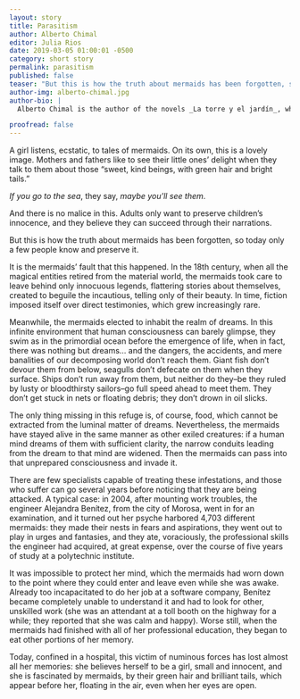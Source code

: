 ```yaml
---
layout: story
title: Parasitism
author: Alberto Chimal
editor: Julia Rios
date: 2019-03-05 01:00:01 -0500
category: short story
permalink: parasitism
published: false
teaser: "But this is how the truth about mermaids has been forgotten, so today only a few people know and preserve it."
author-img: alberto-chimal.jpg
author-bio: |
  Alberto Chimal is the author of the novels _La torre y el jardín_, which was shortlisted for the Rómulo Gallegos International Novel Prize in 2013, _Los esclavos_ and _Cartas para Lluvia_, as well as fifteen short-story collections, including micro- and Twitter-fiction, and two essay collections. He has won a number of literary prizes in Mexico, such as the San Luis Potosí National Short Story Prize and the Colima National Award for Fiction, and his work has appeared in English in _The Kenyon Review_, _FLURB_, _Nagari_, _Asymptote_, _Latin American Literature Today_, and _World Literature Today_. Some of his short fiction has been anthologized in _Best Short Fiction_, _Flash Fiction International_, _Three Messages and a Warning_, and _A Larger Reality_. He teaches literature and creative writing, blogs at [www.lashistorias.com.mx](http://www.lashistorias.com.mx), tweets at [@albertochimal](https://www.twitter.com/albertochimal), and has a literary YouTube channel with his wife, writer Raquel Castro, at [youtube.com/AlbertoyRaquelMX](http://www.youtube.com/AlbertoyRaquelMX). They both live in Mexico City.

proofread: false
---
```


A girl listens, ecstatic, to tales of mermaids. On its own, this is a lovely image. Mothers and fathers like to see their little ones’ delight when they talk to them about those “sweet, kind beings, with green hair and bright tails.”

_If you go to the sea_, they say, _maybe you'll see them_.

And there is no malice in this. Adults only want to preserve children’s innocence, and they believe they can succeed through their narrations.

But this is how the truth about mermaids has been forgotten, so today only a few people know and preserve it.

It is the mermaids’ fault that this happened. In the 18th century, when all the magical entities retired from the material world, the mermaids took care to leave behind only innocuous legends, flattering stories about themselves, created to beguile the incautious, telling only of their beauty. In time, fiction imposed itself over direct testimonies, which grew increasingly rare.

Meanwhile, the mermaids elected to inhabit the realm of dreams. In this infinite environment that human consciousness can barely glimpse, they swim as in the primordial ocean before the emergence of life, when in fact, there was nothing but dreams… and the dangers, the accidents, and mere banalities of our decomposing world don’t reach them. Giant fish don’t devour them from below, seagulls don’t defecate on them when they surface. Ships don’t run away from them, but neither do they–be they ruled by lusty or bloodthirsty sailors–go full speed ahead to meet them. They don’t get stuck in nets or floating debris; they don’t drown in oil slicks.

The only thing missing in this refuge is, of course, food, which cannot be extracted from the luminal matter of dreams. Nevertheless, the mermaids have stayed alive in the same manner as other exiled creatures: if a human mind dreams of them with sufficient clarity, the narrow conduits leading from the dream to that mind are widened. Then the mermaids can pass into that unprepared consciousness and invade it.

There are few specialists capable of treating these infestations, and those who suffer can go several years before noticing that they are being attacked. A typical case: in 2004, after mounting work troubles, the engineer Alejandra Benítez, from the city of Morosa, went in for an examination, and it turned out her psyche harbored 4,703 different mermaids: they made their nests in fears and aspirations, they went out to play in urges and fantasies, and they ate, voraciously, the professional skills the engineer had acquired, at great expense, over the course of five years of study at a polytechnic institute.

It was impossible to protect her mind, which the mermaids had worn down to the point where they could enter and leave even while she was awake. Already too incapacitated to do her job at a software company, Benítez became completely unable to understand it and had to look for other, unskilled work (she was an attendant at a toll booth on the highway for a while; they reported that she was calm and happy). Worse still, when the mermaids had finished with all of her professional education, they began to eat other portions of her memory.

Today, confined in a hospital, this victim of numinous forces has lost almost all her memories: she believes herself to be a girl, small and innocent, and she is fascinated by mermaids, by their green hair and brilliant tails, which appear before her, floating in the air, even when her eyes are open.
